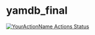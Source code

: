 # yamdb_final

[![YourActionName Actions Status](https://github.com/{myagkova}/{yamdb_final}/workflows/{yamdb_workflow}/badge.svg)](https://github.com/{myagkova}/{yamdb}/actions)
